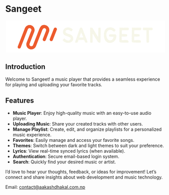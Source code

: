 # Sangeet

<p align="center">
    <picture>
        <source media="(prefers-color-scheme: dark)" srcset="public\images\logo-title-side-dark.png">
        <source media="(prefers-color-scheme: light)" srcset="public\images\logo-title-side.png">
        <img src="public\images\logo-title-side-dark.png" alt="Sangeet Logo" >
    </picture>
</p>

## Introduction

Welcome to Sangeet! a music player that provides a seamless experience for
playing and uploading your favorite tracks.

## Features

- **Music Player**: Enjoy high-quality music with an easy-to-use audio player.
- **Uploading Music**: Share your created tracks with other users.
- **Manage Playlist**: Create, edit, and organize playlists for a personalized music experience.
- **Favorites**: Easily manage and access your favorite songs.
- **Themes**: Switch between dark and light themes to suit your preference.
- **Lyrics**: View real-time synced lyrics (when available).
- **Authentication**: Secure email-based login system.
- **Search**: Quickly find your desired music or artist.

I’d love to hear your thoughts, feedback, or ideas for improvement! Let’s
connect and share insights about web development and music technology.

Email: contact@aakashdhakal.com.np
